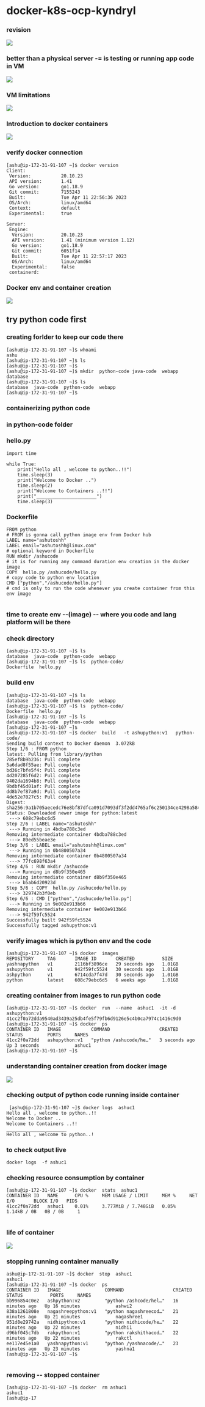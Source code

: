 # docker-k8s-ocp-kyndryl

### revision 

<img src="rev.png">

### better than a physical server -= is testing or running app code in VM 

<img src="vm.png">

### VM limitations 

<img src="lim.png">

### Introduction to docker containers 

<img src="dc.png">

### verify docker connection 


```
[ashu@ip-172-31-91-107 ~]$ docker version 
Client:
 Version:           20.10.23
 API version:       1.41
 Go version:        go1.18.9
 Git commit:        7155243
 Built:             Tue Apr 11 22:56:36 2023
 OS/Arch:           linux/amd64
 Context:           default
 Experimental:      true

Server:
 Engine:
  Version:          20.10.23
  API version:      1.41 (minimum version 1.12)
  Go version:       go1.18.9
  Git commit:       6051f14
  Built:            Tue Apr 11 22:57:17 2023
  OS/Arch:          linux/amd64
  Experimental:     false
 containerd:
```

### Docker env and container creation 

<img src="denv.png">

## try python code first 

### creating forlder to keep our code there

```
[ashu@ip-172-31-91-107 ~]$ whoami
ashu
[ashu@ip-172-31-91-107 ~]$ ls
[ashu@ip-172-31-91-107 ~]$ 
[ashu@ip-172-31-91-107 ~]$ mkdir  python-code java-code  webapp database
[ashu@ip-172-31-91-107 ~]$ ls
database  java-code  python-code  webapp
[ashu@ip-172-31-91-107 ~]$

```

### containerizing python code

### in python-code folder

### hello.py 

```
import time

while True:
    print("Hello all , welcome to python..!!")
    time.sleep(3)
    print("Welcome to Docker ..")
    time.sleep(2)
    print("Welcome to Containers ..!!")
    print("______________________")
    time.sleep(3)
```

### Dockerfile

```
FROM python
# FROM is gonna call python image env from Docker hub 
LABEL name="ashutoshh"
LABEL email="ashutoshh@linux.com"
# optional keyword in Dockerfile 
RUN mkdir /ashucode
# it is for running any command duration env creation in the docker image
COPY  hello.py /ashucode/hello.py 
# copy code to python env location
CMD ["python","/ashucode/hello.py"]
# cmd is only to run the code whenever you create container from this env image
 
```

### time to create env --(image) -- where you code and lang platform will be there

### check directory 

```
[ashu@ip-172-31-91-107 ~]$ ls
database  java-code  python-code  webapp
[ashu@ip-172-31-91-107 ~]$ ls  python-code/
Dockerfile  hello.py
```

### build env 

```
[ashu@ip-172-31-91-107 ~]$ ls
database  java-code  python-code  webapp
[ashu@ip-172-31-91-107 ~]$ ls  python-code/
Dockerfile  hello.py
[ashu@ip-172-31-91-107 ~]$ ls
database  java-code  python-code  webapp
[ashu@ip-172-31-91-107 ~]$ 
[ashu@ip-172-31-91-107 ~]$ docker  build   -t ashupython:v1   python-code/ 
Sending build context to Docker daemon  3.072kB
Step 1/6 : FROM python
latest: Pulling from library/python
785ef8b9b236: Pull complete 
5a6dad8f55ae: Pull complete 
bd36c7bfe5f4: Pull complete 
4d207285f6d2: Pull complete 
9402da1694b8: Pull complete 
9bdbf45d01af: Pull complete 
dd8b7ef87a9d: Pull complete 
4de52e7027c5: Pull complete 
Digest: sha256:9a1b705aecedc76e8bf87dfca091d7093df3f2dd4765af6c250134ce4298a584
Status: Downloaded newer image for python:latest
 ---> 608c79ebc6d5
Step 2/6 : LABEL name="ashutoshh"
 ---> Running in 4bdba788c3ed
Removing intermediate container 4bdba788c3ed
 ---> 89ed55beae3e
Step 3/6 : LABEL email="ashutoshh@linux.com"
 ---> Running in 0b4800507a34
Removing intermediate container 0b4800507a34
 ---> 77fc698f63a4
Step 4/6 : RUN mkdir /ashucode
 ---> Running in d8b9f350e465
Removing intermediate container d8b9f350e465
 ---> b5ab6d20923d
Step 5/6 : COPY  hello.py /ashucode/hello.py
 ---> 329742b3f0eb
Step 6/6 : CMD ["python","/ashucode/hello.py"]
 ---> Running in 9e002e913b66
Removing intermediate container 9e002e913b66
 ---> 942f59fc5524
Successfully built 942f59fc5524
Successfully tagged ashupython:v1
```

### verify images which is python env and the code 

```
[ashu@ip-172-31-91-107 ~]$ docker  images
REPOSITORY     TAG       IMAGE ID       CREATED          SIZE
yashnapython   v1        2116bf3896ce   29 seconds ago   1.01GB
ashupython     v1        942f59fc5524   30 seconds ago   1.01GB
ashpython      v1        6714cda7f47d   30 seconds ago   1.01GB
python         latest    608c79ebc6d5   6 weeks ago      1.01GB
```

### creating container from images to run python code

```
[ashu@ip-172-31-91-107 ~]$ docker  run  --name  ashuc1  -it -d   ashupython:v1  
41cc2f0a72dda9540ad3439a25db4fe5f79fb6d9126e5c4b0ca7974c1416c9d0
[ashu@ip-172-31-91-107 ~]$ docker  ps
CONTAINER ID   IMAGE           COMMAND                  CREATED         STATUS         PORTS     NAMES
41cc2f0a72dd   ashupython:v1   "python /ashucode/he…"   3 seconds ago   Up 3 seconds             ashuc1
[ashu@ip-172-31-91-107 ~]$ 
```

### understanding container creation from docker image

<img src="cc.png">

### checking output of python code running inside container 

```
 [ashu@ip-172-31-91-107 ~]$ docker logs  ashuc1 
Hello all , welcome to python..!!
Welcome to Docker ..
Welcome to Containers ..!!
______________________
Hello all , welcome to python..!
```

### to check output live 

```
docker logs  -f ashuc1 
```

### checking resource consumption by container 

```
[ashu@ip-172-31-91-107 ~]$ docker  stats  ashuc1
CONTAINER ID   NAME      CPU %     MEM USAGE / LIMIT     MEM %     NET I/O       BLOCK I/O   PIDS
41cc2f0a72dd   ashuc1    0.01%     3.777MiB / 7.748GiB   0.05%     1.14kB / 0B   0B / 0B     1


```

### life of container 

<img src="life.png">

### stopping running container manually 

```
ashu@ip-172-31-91-107 ~]$ docker  stop  ashuc1 
ashuc1
[ashu@ip-172-31-91-107 ~]$ docker  ps
CONTAINER ID   IMAGE                COMMAND                  CREATED          STATUS          PORTS     NAMES
bb996854c0e2   ashpython:v2         "python /ashcode/hel…"   16 minutes ago   Up 16 minutes             ashwi2
838a1261808e   nagashreepython:v1   "python nagashreecod…"   21 minutes ago   Up 21 minutes             nagashree1
951d8e29742a   nidhipython:v1       "python nidhicode/he…"   22 minutes ago   Up 22 minutes             nidhi1
d96bf045c7db   rakpython:v1         "python rakshithacod…"   22 minutes ago   Up 22 minutes             rakctl
ee117e45e1a0   yashnapython:v1      "python /yashnacode/…"   23 minutes ago   Up 23 minutes             yashna1
[ashu@ip-172-31-91-107 ~]$ 


```

### removing -- stopped container 

```
[ashu@ip-172-31-91-107 ~]$ docker  rm ashuc1 
ashuc1
[ashu@ip-17
```


